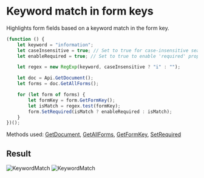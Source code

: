 # Keyword match in form keys

Highlights form fields based on a keyword match in the form key.

```ts
(function () {
    let keyword = "information";
    let caseInsensitive = true; // Set to true for case-insensitive search, false for case-sensitive
    let enableRequired = true; // Set to true to enable 'required' property when keyword is found, false to disable

    let regex = new RegExp(keyword, caseInsensitive ? "i" : "");

    let doc = Api.GetDocument();
    let forms = doc.GetAllForms();

    for (let form of forms) {
        let formKey = form.GetFormKey();
        let isMatch = regex.test(formKey);
        form.SetRequired(isMatch ? enableRequired : isMatch);
    }
})();
```

Methods used: [GetDocument](/site/docs/office-api/usage-api/text-document-api/Api/Methods/GetDocument.md), [GetAllForms](/site/docs/office-api/usage-api/form-api/ApiDocument/Methods/GetAllForms.md), [GetFormKey](/site/docs/office-api/usage-api/form-api/ApiFormBase/Methods/GetFormKey.md), [SetRequired](/site/docs/office-api/usage-api/form-api/ApiFormBase/Methods/SetRequired.md)

## Result

![KeywordMatch](/assets/images/plugins/keyword-match.png#gh-light-mode-only)
![KeywordMatch](/assets/images/plugins/keyword-match.dark.png#gh-dark-mode-only)
